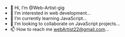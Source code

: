 - 👋 Hi, I’m @Web-Artist-gig
- 👀 I’m interested in web development...
- 🌱 I’m currently learning JavaScript...
- 💞️ I’m looking to collaborate on JavaScript projects...
- 📫 How to reach me webArtist22@gmail.com...

